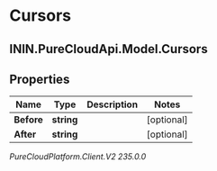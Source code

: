 # Cursors

## ININ.PureCloudApi.Model.Cursors

## Properties

|Name | Type | Description | Notes|
|------------ | ------------- | ------------- | -------------|
| **Before** | **string** |  | [optional] |
| **After** | **string** |  | [optional] |



_PureCloudPlatform.Client.V2 235.0.0_
